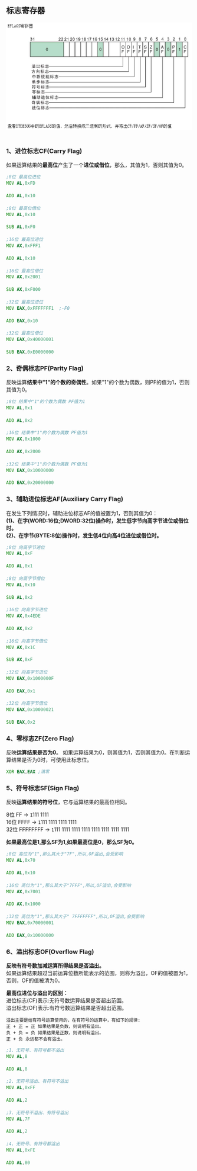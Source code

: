 ## 标志寄存器

<div align="center"> <img src="../images/eflags//_1_eflags.png" width=""/> </div><br>

### 1、进位标志CF(Carry Flag)
如果运算结果的**最高位**产生了一个**进位或借位**，那么，其值为1，否则其值为0。
```asm
;8位 最高位进位
MOV AL,0xFD

ADD AL,0x10

;8位 最高位借位
MOV AL,0x10

SUB AL,0xF0

;16位 最高位进位
MOV AX,0xFFF1

ADD AL,0x10

;16位 最高位借位
MOV AX,0x2001

SUB AX,0xF000

;32位 最高位进位
MOV EAX,0xFFFFFFF1  ;-F0

ADD EAX,0x10

;32位 最高位借位
MOV EAX,0x40000001

SUB EAX,0xE0000000
```

### 2、奇偶标志PF(Parity Flag)
反映运算**结果中"1"的个数的奇偶性**。如果"1"的个数为偶数，则PF的值为1，否则其值为0。
```asm
;8位 结果中"1"的个数为偶数 PF值为1
MOV AL,0x1

ADD AL,0x2

;16位 结果中"1"的个数为偶数 PF值为1
MOV AX,0x1000

ADD AX,0x2000

;32位 结果中"1"的个数为偶数 PF值为1
MOV EAX,0x10000000

ADD EAX,0x20000000
```

### 3、辅助进位标志AF(Auxiliary Carry Flag)
在发生下列情况时，辅助进位标志AF的值被置为1，否则其值为0：<br/>
**(1)、在字(WORD:16位;DWORD:32位)操作时，发生低字节向高字节进位或借位时。** <br/>
**(2)、在字节(BYTE:8位)操作时，发生低4位向高4位进位或借位时。** <br/>

```asm
;8位 向高字节进位
MOV AL,0xF

ADD AL,0x1

;8位 向高字节借位
MOV AL,0x10

SUB AL,0x2

;16位 向高字节进位
MOV AX,0x4EDE

ADD AX,0x2

;16位 向高字节借位
MOV AX,0x1C

SUB AX,0xF

;32位 向高字节进位
MOV EAX,0x1000000F

ADD EAX,0x1

;32位 向高字节借位
MOV EAX,0x10000021

SUB EAX,0x2
```

### 4、零标志ZF(Zero Flag)
反映**运算结果是否为0**。
如果运算结果为0，则其值为1，否则其值为0。在判断运算结果是否为0时，可使用此标志位。
```asm
XOR EAX,EAX ;清零
```
### 5、符号标志SF(Sign Flag)
反映**运算结果的符号位**，它与运算结果的最高位相同。

8位  FF   -> `1`111 1111<br/>
16位 FFFF -> `1`111 1111 1111 1111<br/>
32位 FFFFFFFF -> `1`111 1111 1111 1111 1111 1111 1111 1111<br/>

**如果最高位是1,那么SF为1,如果最高位是0，那么SF为0。**

```asm
;8位 高位为"1",那么其大于"7F",所以,OF溢出,会受影响
MOV AL,0x70

ADD AL,0x10

;16位 高位为"1",那么其大于"7FFF",所以,OF溢出,会受影响
MOV AX,0x7001

ADD AX,0x1000

;32位 高位为"1",那么其大于" 7FFFFFFF",所以,OF溢出,会受影响
MOV EAX,0x70000001

ADD EAX,0x10000000
```

### 6、溢出标志OF(Overflow Flag)
**反映有符号数加减运算所得结果是否溢出。**<br/>
如果运算结果超过当前运算位数所能表示的范围，则称为溢出，OF的值被置为1，否则，OF的值被清为0。

**最高位进位与溢出的区别：**<br/>
进位标志(CF)表示:无符号数运算结果是否超出范围。<br/>
溢出标志(OF)表示:有符号数运算结果是否超出范围。<br/>

```
溢出主要是给有符号运算使用的，在有符号的运算中，有如下的规律:
正 + 正 = 正 如果结果是负数，则说明有溢出。
负 + 负 = 负 如果结果是正数，则说明有溢出。
正 + 负 永远都不会有溢出。						
```

```asm
;1、无符号、有符号都不溢出
MOV AL,8

ADD AL,8

;2、无符号溢出、有符号不溢出
MOV AL,0xFF

ADD AL,2

;3、无符号不溢出、有符号溢出
MOV AL,7F

ADD AL,2

;4、无符号、有符号都溢出	
MOV AL,0xFE

ADD AL,80	
```






